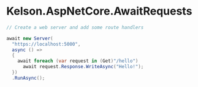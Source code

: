 # Kelson.AspNetCore.AwaitRequests

```csharp
// Create a web server and add some route handlers

await new Server(
  "https://localhost:5000",
  async () => 
  {
    await foreach (var request in (Get)"/hello")
      await request.Response.WriteAsync("Hello!");
  })
  .RunAsync();
```
